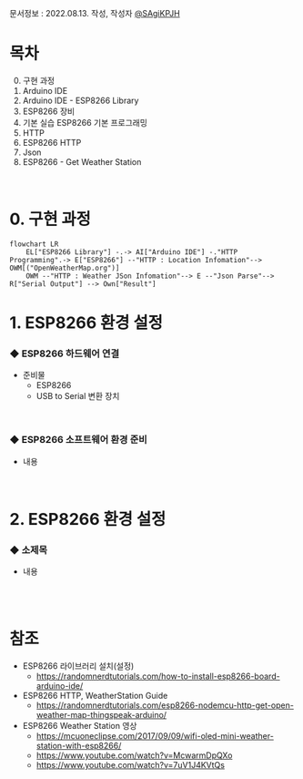 문서정보 : 2022.08.13. 작성, 작성자 [@SAgiKPJH](https://github.com/SAgiKPJH)

# 목차
0. 구현 과정
1. Arduino IDE
2. Arduino IDE - ESP8266 Library
3. ESP8266 장비
4. 기본 실습 ESP8266 기본 프로그래밍
5. HTTP
6. ESP8266 HTTP
7. Json
9. ESP8266 - Get Weather Station

<br>

# **0. 구현 과정**

```mermaid
flowchart LR
    EL["ESP8266 Library"] -.-> AI["Arduino IDE"] -."HTTP Programming".-> E["ESP8266"] --"HTTP : Location Infomation"--> OWM[("OpenWeatherMap.org")]
    OWM --"HTTP : Weather JSon Infomation"--> E --"Json Parse"--> R["Serial Output"] --> Own["Result"]
```


# **1. ESP8266 환경 설정**


### ◆ ESP8266 하드웨어 연결
- 준비물
  - ESP8266
  - USB to Serial 변환 장치
 
<br>


### ◆ ESP8266 소프트웨어 환경 준비
 - 내용
 
<br>

# **2. ESP8266 환경 설정**

### ◆ 소제목
- 내용


<br>
<br>

# 참조
- ESP8266 라이브러리 설치(설정)
  - https://randomnerdtutorials.com/how-to-install-esp8266-board-arduino-ide/
- ESP8266 HTTP, WeatherStation Guide
  - https://randomnerdtutorials.com/esp8266-nodemcu-http-get-open-weather-map-thingspeak-arduino/
- ESP8266 Weather Station 영상
  - https://mcuoneclipse.com/2017/09/09/wifi-oled-mini-weather-station-with-esp8266/
  - https://www.youtube.com/watch?v=McwarmDpQXo
  - https://www.youtube.com/watch?v=7uV1J4KVtQs
